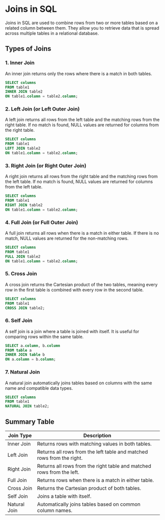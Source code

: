 # Joins in SQL

Joins in SQL are used to combine rows from two or more tables based on a related column between them. They allow you to retrieve data that is spread across multiple tables in a relational database.

## Types of Joins

### 1. **Inner Join**
An inner join returns only the rows where there is a match in both tables.

```sql
SELECT columns
FROM table1
INNER JOIN table2
ON table1.column = table2.column;
```

### 2. **Left Join (or Left Outer Join)**
A left join returns all rows from the left table and the matching rows from the right table. If no match is found, NULL values are returned for columns from the right table.

```sql
SELECT columns
FROM table1
LEFT JOIN table2
ON table1.column = table2.column;
```

### 3. **Right Join (or Right Outer Join)**
A right join returns all rows from the right table and the matching rows from the left table. If no match is found, NULL values are returned for columns from the left table.

```sql
SELECT columns
FROM table1
RIGHT JOIN table2
ON table1.column = table2.column;
```

### 4. **Full Join (or Full Outer Join)**
A full join returns all rows when there is a match in either table. If there is no match, NULL values are returned for the non-matching rows.

```sql
SELECT columns
FROM table1
FULL JOIN table2
ON table1.column = table2.column;
```

### 5. **Cross Join**
A cross join returns the Cartesian product of the two tables, meaning every row in the first table is combined with every row in the second table.

```sql
SELECT columns
FROM table1
CROSS JOIN table2;
```

### 6. **Self Join**
A self join is a join where a table is joined with itself. It is useful for comparing rows within the same table.

```sql
SELECT a.column, b.column
FROM table a
INNER JOIN table b
ON a.column = b.column;
```

### 7. **Natural Join**
A natural join automatically joins tables based on columns with the same name and compatible data types.

```sql
SELECT columns
FROM table1
NATURAL JOIN table2;
```

## Summary Table

| Join Type       | Description                                                                 |
|------------------|-----------------------------------------------------------------------------|
| Inner Join       | Returns rows with matching values in both tables.                         |
| Left Join        | Returns all rows from the left table and matched rows from the right.     |
| Right Join       | Returns all rows from the right table and matched rows from the left.     |
| Full Join        | Returns rows when there is a match in either table.                       |
| Cross Join       | Returns the Cartesian product of both tables.                             |
| Self Join        | Joins a table with itself.                                                |
| Natural Join     | Automatically joins tables based on common column names.                 |
